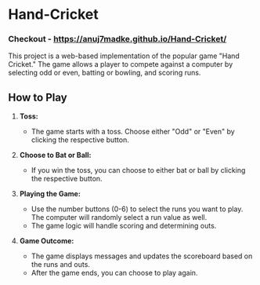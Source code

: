 # Hand-Cricket
### Checkout - https://anuj7madke.github.io/Hand-Cricket/

This project is a web-based implementation of the popular game "Hand Cricket." 
The game allows a player to compete against a computer by selecting odd or even, batting or bowling, and scoring runs.

## How to Play

1. **Toss:**
    - The game starts with a toss. Choose either "Odd" or "Even" by clicking the respective button.

2. **Choose to Bat or Ball:**
    - If you win the toss, you can choose to either bat or ball by clicking the respective button.

3. **Playing the Game:**
    - Use the number buttons (0-6) to select the runs you want to play. The computer will randomly select a run value as well.
    - The game logic will handle scoring and determining outs.

4. **Game Outcome:**
    - The game displays messages and updates the scoreboard based on the runs and outs.
    - After the game ends, you can choose to play again.
